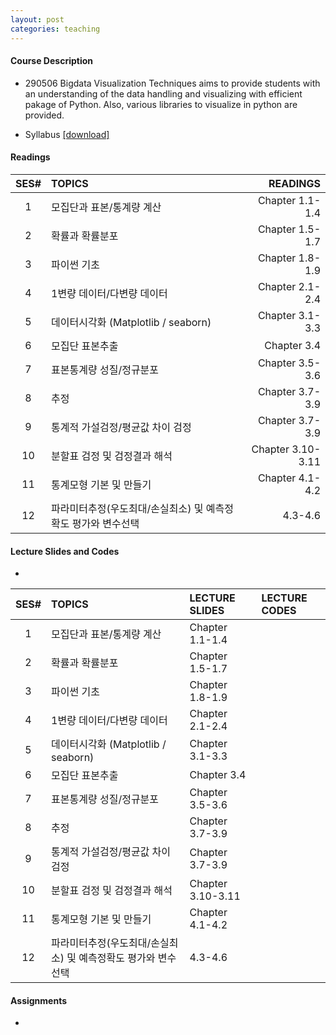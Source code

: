 ```yaml
---
layout: post
categories: teaching
---
```


#### **Course Description**
- 290506 Bigdata Visualization Techniques aims to provide students with an understanding of the data handling and visualizing with efficient pakage of Python. Also, various libraries to visualize in python are provided.

- Syllabus [[download]][downsyl]


#### **Readings**
<!-- - The textbook is `현대경영과학 (8판) 김세헌, 무역경영사, 2016` ISBN: 9788946806443. The book and the course lectures parallel each other, though there is more detail in the book about some topics.  -->

|SES# | TOPICS | READINGS |
|:---:|:---|---:|
|1| 모집단과 표본/통계량 계산 | Chapter 1.1-1.4|
|2| 확률과 확률분포 | Chapter 1.5-1.7 |
|3| 파이썬 기초 | Chapter 1.8-1.9 |
|4| 1변량 데이터/다변량 데이터 | Chapter 2.1-2.4 |
|5| 데이터시각화 (Matplotlib / seaborn) | Chapter 3.1-3.3 |
|6| 모집단 표본추출 | Chapter 3.4 |
|7| 표본통계량 성질/정규분포 | Chapter 3.5-3.6 |
|8| 추정 | Chapter 3.7-3.9 |
|9| 통계적 가설검정/평균값 차이 검정 | Chapter 3.7-3.9 |
|10| 분할표 검정 및 검정결과 해석 | Chapter 3.10-3.11 |
|11| 통계모형 기본 및 만들기 | Chapter 4.1-4.2 |
|12| 파라미터추정(우도최대/손실최소) 및 예측정확도 평가와 변수선택 | 4.3-4.6 |


#### **Lecture Slides and Codes**
- 
|SES# | TOPICS | LECTURE SLIDES | LECTURE CODES |
|:---:|:---|:---|:---| 
|1| 모집단과 표본/통계량 계산 | Chapter 1.1-1.4|
|2| 확률과 확률분포 | Chapter 1.5-1.7 |
|3| 파이썬 기초 | Chapter 1.8-1.9 |
|4| 1변량 데이터/다변량 데이터 | Chapter 2.1-2.4 |
|5| 데이터시각화 (Matplotlib / seaborn) | Chapter 3.1-3.3 |
|6| 모집단 표본추출 | Chapter 3.4 |
|7| 표본통계량 성질/정규분포 | Chapter 3.5-3.6 |
|8| 추정 | Chapter 3.7-3.9 |
|9| 통계적 가설검정/평균값 차이 검정 | Chapter 3.7-3.9 |
|10| 분할표 검정 및 검정결과 해석 | Chapter 3.10-3.11 |
|11| 통계모형 기본 및 만들기 | Chapter 4.1-4.2 |
|12| 파라미터추정(우도최대/손실최소) 및 예측정확도 평가와 변수선택 | 4.3-4.6 |


#### **Assignments**
-  

[downsyl]: <http://naver.com>
[jekyll-docs]: http://jekyllrb.com/docs/home
[jekyll-gh]:   https://github.com/jekyll/jekyll
[jekyll-talk]: https://talk.jekyllrb.com/

